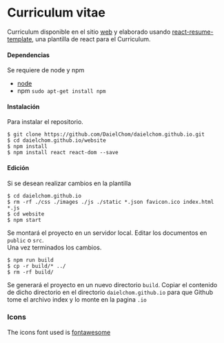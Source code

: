 # Curriculum vitae

Curriculum disponible en el sitio [web](https://daielchom.github.io/) y elaborado usando [react-resume-template](https://github.com/tbakerx/react-resume-template), una plantilla de react para el Curriculum.

#### Dependencias
Se requiere de node y npm

* [node](https://nodejs.org/en/download/package-manager/)
* npm `sudo apt-get install npm`


#### Instalación
Para instalar el repositorio.

    $ git clone https://github.com/DaielChom/daielchom.github.io.git
    $ cd daielchom.github.io/website
    $ npm install
    $ npm install react react-dom --save

#### Edición
Si se desean realizar cambios en la plantilla

    $ cd daielchom.github.io
    $ rm -rf ./css ./images ./js ./static *.json favicon.ico index.html *.js
    $ cd website
    $ npm start
  Se montará el proyecto en un servidor local. Editar los documentos en `public` o `src`.</br>
  Una vez terminados los cambios.

    $ npm run build
    $ cp -r build/* ../
    $ rm -rf build/

  Se generará el proyecto en un nuevo directorio `build`. Copiar el contenido de dicho directorio en el directorio `daielchom.github.io` para que Github tome el archivo index y lo monte en la pagina `.io`

  ### Icons
  The icons font used is [fontawesome](https://fontawesome.com/v4.7/icons/)